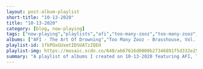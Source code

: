 ```yaml
---
layout: post-album-playlist
short-title: "10-13-2020"
title: "10-13-2020"
category: [blog, now-playing]
tags: ["now-playing","playlists","afi","too-many-zooz","too-many-zooz","clown-core","the-aquabats!"]
albums: ["AFI - The Art Of Drowning","Too Many Zooz - Brasshouse, Vol. 1: Survival of the Flyest","Too Many Zooz - Fanimals","Clown Core - Van","The Aquabats! - Kooky Spooky... In Stereo!"]
playlist-id: 1fkPDxGUxmtIDSUATzZQEH
playlist-img: https://mosaic.scdn.co/640/ab67616d0000b27346891f5d332e25cc9962fbdcab67616d0000b2738e81331c45d5e74e4367aaccab67616d0000b2739e115d398e9234408282f3a9ab67616d0000b273f6da3e8aab296acfcfcf45ff
summary: "A playlist of albums I created on 10-13-2020 featuring AFI, Too Many Zooz, Too Many Zooz, Clown Core, and The Aquabats!"
---
```


